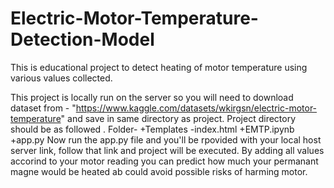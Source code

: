 # Electric-Motor-Temperature-Detection-Model
This is educational project to detect heating of motor temperature using various values collected.

This project is locally run on the server so you will need to download dataset from - "https://www.kaggle.com/datasets/wkirgsn/electric-motor-temperature" and save in same directory as project.
Project directory should be as followed .
Folder-
+Templates
  -index.html
+EMTP.ipynb
+app.py
Now run the app.py file and you'll be rpovided with your local host server link, follow that link and project will be executed.
By adding all values accorind to your motor reading you can predict how much your permanant magne would be heated ab could avoid possible risks of harming motor.
